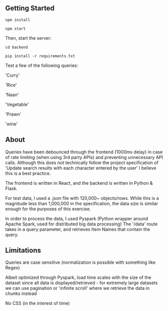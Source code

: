## Getting Started

`npm install`

`npm start`

Then, start the server:

`cd backend`

`pip install -r requirements.txt`

Test a few of the following queries:

'Curry'

'Rice'

'Naan'

'Vegetable'

'Prawn'

'wine'

## About

Queries have been debounced through the frontend (1000ms delay) in case of rate limiting (when using 3rd party APIs) and preventing unnecessary API calls. Although this does not technically follow the project specification of 'Update search results with each character entered by the user' I believe this is a best practice. 

The frontend is written in React, and the backend is written in Python & Flask.

For test data, I used a .json file with 120,000~ objects/rows. While this is a magnitude less than 1,000,000 in the specification, the data size is similar enough for the purposes of this exercise.

In order to process the data, I used Pyspark (Python wrapper around Apache Spark, used for distributed big data processing)
The '/data' route takes in a query parameter, and retrieves Item Names that contain the query.

## Limitations

Queries are case sensitive (normalization is possible with something like Regex)

Albeit optimized through Pyspark, load time scales with the size of the dataset since all data is displayed/retrieved - for extremely large datasets we can use pagination or 'infinite scroll' where we retrieve the data in chunks instead

No CSS (in the interest of time)
